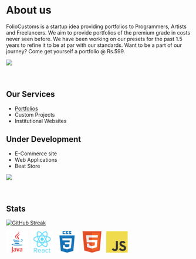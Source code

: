 <h1>About us</h1>
<p>FolioCustoms is a startup idea providing portfolios to Programmers, Artists and Freelancers. We aim to provide portfolios of the premium grade in costs never seen before. We have been working on our presets for the past 1.5 years to refine it to be at par with our standards. Want to be a part of our journey? Come get yourself a portfolio @ Rs.599.</p>
<!---
FolioCustoms/FolioCustoms is a ✨ special ✨ repository because its `README.md` (this file) appears on your GitHub profile.
You can click the Preview link to take a look at your changes.
--->
<div id="header">
  <img src="https://media.giphy.com/media/M9gbBd9nbDrOTu1Mqx/giphy.gif" width="100"/>
</div>
<br>
<br>
<div class="services">
  <h2>Our Services</h2>
  <ul>
    <li><a href="https://foliocustoms.netlify.app/">Portfolios</a></li>
    <li>Custom Projects</li>
    <li>Institutional Websites</li>
  </ul>
  
  <h2>Under Development</h2>
  <ul>
    <li>E-Commerce site</li>
    <li>Web Applications</li>
    <li>Beat Store</li>
  </ul>
</div>
<div id="header">
  <img src="https://media.giphy.com/media/7Z49eulwv4aGY35RaD/giphy.gif" width="100"/>
</div>
<br>
<br>

<h2>Stats</h2>

  [![GitHub Streak](http://github-readme-streak-stats.herokuapp.com?user=Kiztbz&theme=dark&background=000000)](https://git.io/streak-stats)



<div>
  <img src="https://github.com/devicons/devicon/blob/master/icons/java/java-original-wordmark.svg" title="Java" alt="Java" width="60" height="60"/>&nbsp;
  <img src="https://github.com/devicons/devicon/blob/master/icons/react/react-original-wordmark.svg" title="React" alt="React" width="60" height="60"/>&nbsp;
  <img src="https://github.com/devicons/devicon/blob/master/icons/css3/css3-plain-wordmark.svg"  title="CSS3" alt="CSS" width="60" height="60"/>&nbsp;
  <img src="https://github.com/devicons/devicon/blob/master/icons/html5/html5-original.svg" title="HTML5" alt="HTML" width="60" height="60"/>&nbsp;
  <img src="https://github.com/devicons/devicon/blob/master/icons/javascript/javascript-original.svg" title="JavaScript" alt="JavaScript" width="60" height="60"/>&nbsp;
